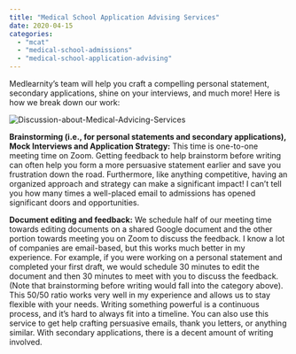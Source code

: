 ```yaml
---
title: "Medical School Application Advising Services"
date: 2020-04-15
categories: 
  - "mcat"
  - "medical-school-admissions"
  - "medical-school-application-advising"
---
```


Medlearnity’s team will help you craft a compelling personal statement, secondary applications, shine on your interviews, and much more! Here is how we break down our work: 

![](https://www.medlearnity.com/wp-content/uploads/2020/04/Discussion-about-Medical-Advicing-Services.jpg "Discussion-about-Medical-Advicing-Services")

**Brainstorming (i.e., for personal statements and secondary applications), Mock Interviews and Application Strategy:** This time is one-to-one meeting time on Zoom. Getting feedback to help brainstorm before writing can often help you form a more persuasive statement earlier and save you frustration down the road. Furthermore, like anything competitive, having an organized approach and strategy can make a significant impact! I can’t tell you how many times a well-placed email to admissions has opened significant doors and opportunities. 

**Document editing and feedback:** We schedule half of our meeting time towards editing documents on a shared Google document and the other portion towards meeting you on Zoom to discuss the feedback. I know a lot of companies are email-based, but this works much better in my experience. For example, if you were working on a personal statement and completed your first draft, we would schedule 30 minutes to edit the document and then 30 minutes to meet with you to discuss the feedback. (Note that brainstorming before writing would fall into the category above). This 50/50 ratio works very well in my experience and allows us to stay flexible with your needs. Writing something powerful is a continuous process, and it’s hard to always fit into a timeline. You can also use this service to get help crafting persuasive emails, thank you letters, or anything similar. With secondary applications, there is a decent amount of writing involved.
